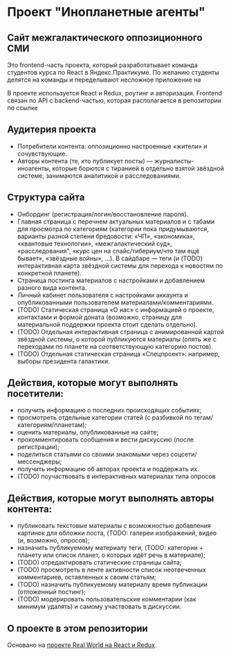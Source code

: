 # Проект "Инопланетные агенты"
## Сайт межгалактического оппозиционного СМИ
Это frontend-часть проекта, который разработатывает команда студентов курса по React в Яндекс.Практикуме. По желанию студенты делятся на команды и переделывают несложное приложение на 

В проекте используется React и Redux, роутинг и авторизация.
Frontend связан по API с backend-частью, которая располагается в репозитории по ссылке

## Аудитерия проекта
* Потребители контента: оппозиционно настроенные «жители» и сочувствующие. 
* Авторы контента (те, кто публикует посты) — журналисты-иноагенты, которые борются с тиранией в отдельно взятой звёздной системе, занимаются аналитикой и расследованиями.

## Структура сайта
* Онбординг (регистрация/логин/восстановление пароля).
* Главная страница с перечнем актуальных материалов и с табами для просмотра по категориям (категории пока придумываются, варианты разной степени бредовости: «ЧП», «экономика», «квантовые технологии», «межгалактический суд», «расследования", «курс цен на спайс/тибериум/что там ещё бывает», «звёздные войны», ...). В сайдбаре — теги (и (TODO) интерактивная карта звёздной системы для перехода к новостям по конкретной планете).
* Страница постинга материалов с настройками и добавлением разного вида контента.
* Личный кабинет пользователя с настройками аккаунта и опубликованными пользователем материалами/комментариями.
* (TODO) Статическая страница «О нас» с информацией о проекте, контактами и формой доната (возможно, страницу для материальной поддержки проекта стоит сделать отдельно).
* (TODO) Отдельная интерактивная страница с анимированной картой звёздной системы, о которой публикуются материалы (опять же с переходами по планете на соответствующую категорию постов).
* (TODO) Отдельная статическая страница «Спецпроект»: например, выборы президента галактики.

## Действия, которые могут выполнять посетители:
* получить информацию о последних происходящих событиях;
* просмотреть отдельные категории статей (с разбивкой по тегам/категориям/планетам);
* оценить материалы, опубликованные на сайте;
* прокомментировать сообщения и вести дискуссию (после регистрации);
* поделиться статьями со своими знакомыми через соцсети/мессенджеры;
* получить информацию об авторах проекта и поддержать их.
* (TODO) поучаствовать в интерактивных материалах типа опросов

## Действия, которые могут выполнять авторы контента:
* публиковать текстовые материалы с возможностью добавления картинок для обложки поста, (TODO: галереи изображений, видео (и, возможно, опросов);
* назначить публикуемому материалу теги, (TODO: категории + планету или список планет, о которых идёт речь в материале);
* (TODO) отредактировать статические страницы сайта;
* (TODO) просмотреть в ленте активности список неотвеченных комментариев, оставленных к своим статьям;
* (TODO) назначить публикуемому материалу время публикации (отложенный постинг);
* (TODO) модерировать пользовательские комментарии (как минимум удалять) и самому участвовать в дискуссии.

## О проекте в этом репозитории

Основано на [проекте Real World на React и Redux](https://github.com/gothinkster/react-redux-realworld-example-app).
